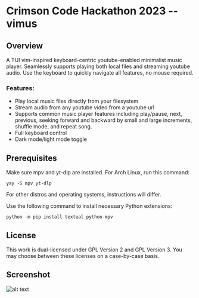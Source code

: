# Crimson Code Hackathon 2023 -- vimus
## Overview
A TUI vim-inspired keyboard-centric youtube-enabled minimalist music player. Seamlessly supports playing both local files and streaming youtube audio. Use the keyboard to quickly navigate all features, no mouse required.

### Features:
- Play local music files directly from your filesystem
- Stream audio from any youtube video from a youtube url
- Supports common music player features including play/pause, next, previous, seeking forward and backward by small and large increments, shuffle mode, and repeat song.
- Full keyboard control
- Dark mode/light mode toggle

## Prerequisites
Make sure mpv and yt-dlp are installed.
For Arch Linux, run this command:
```
yay -S mpv yt-dlp
```
For other distros and operating systems, instructions will differ.

Use the following command to install necessary Python extensions:
```
python -m pip install textual python-mpv
```

## License
This work is dual-licensed under GPL Version 2 and GPL Version 3. You may choose between these licenses on a case-by-case basis.

## Screenshot
![alt text](https://cdn.discordapp.com/attachments/341136221323526144/1076890649623810129/image.png)

